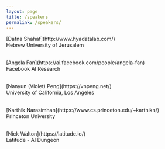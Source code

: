 ```yaml
---
layout: page
title: /speakers
permalink: /speakers/
---
```

<p align="center>
<img src="https://wordplay-workshop.github.io/img/dafna.jpg" alt="Dafna" width="220"/>
[Dafna Shahaf](http://www.hyadatalab.com/)<br>Hebrew University of Jerusalem <br><br>
</p>
<p align="center>
<img src="https://wordplay-workshop.github.io/img/angela.jpg" alt="Angela" width="220"/>
[Angela Fan](https://ai.facebook.com/people/angela-fan)<br>Facebook AI Research <br><br>
</p>
<p align="center>
<img src="https://wordplay-workshop.github.io/img/nanyun.jpg" alt="Nanyun" width="220"/>
[Nanyun (Violet) Peng](https://vnpeng.net/)<br>University of California, Los Angeles <br><br>
</p>
<p align="center>
<img src="https://wordplay-workshop.github.io/img/karthik.jpg" alt="Karthik" width="220"/>
[Karthik Narasimhan](https://www.cs.princeton.edu/~karthikn/)<br>Princeton University <br><br>
</p>

<p align="center>
<img src="https://wordplay-workshop.github.io/img/nick.jpg" alt="Nick" width="220"/>
[Nick Walton](https://latitude.io/)<br> Latitude - AI Dungeon
</p>
